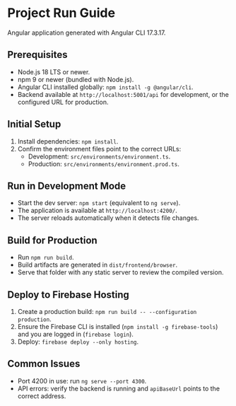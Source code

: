 # Project Run Guide

Angular application generated with Angular CLI 17.3.17.

## Prerequisites

- Node.js 18 LTS or newer.
- npm 9 or newer (bundled with Node.js).
- Angular CLI installed globally: `npm install -g @angular/cli`.
- Backend available at `http://localhost:5001/api` for development, or the configured URL for production.

## Initial Setup

1. Install dependencies: `npm install`.
2. Confirm the environment files point to the correct URLs:
   - Development: `src/environments/environment.ts`.
   - Production: `src/environments/environment.prod.ts`.

## Run in Development Mode

- Start the dev server: `npm start` (equivalent to `ng serve`).
- The application is available at `http://localhost:4200/`.
- The server reloads automatically when it detects file changes.

## Build for Production

- Run `npm run build`.
- Build artifacts are generated in `dist/frontend/browser`.
- Serve that folder with any static server to review the compiled version.

## Deploy to Firebase Hosting

1. Create a production build: `npm run build -- --configuration production`.
2. Ensure the Firebase CLI is installed (`npm install -g firebase-tools`) and you are logged in (`firebase login`).
3. Deploy: `firebase deploy --only hosting`.

## Common Issues

- Port 4200 in use: run `ng serve --port 4300`.
- API errors: verify the backend is running and `apiBaseUrl` points to the correct address.
